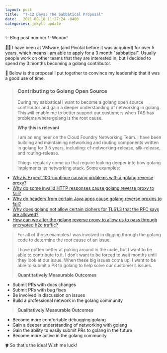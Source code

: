 ```yaml
---
layout: post
title:  "T-12 Days: The Sabbatical Proposal"
date:   2021-08-18 11:27:24 -0400
categories: jekyll update
---
```


✨ Blog post number 1! Woooo!

👩‍💻 I have been at VMware (and Pivotal before it was acquired) for over 5 years,
which means I am able to apply for a 3 month "sabbatical". Usually people work
on other teams that they are interested in, but I decided to spend my 3 months
becoming a golang contributor.

📄 Below is the proposal I put together to convince my leadership that it was a
good use of time.

> ### Contributing to Golang Open Source
>
> During my sabbatical I want to become a golang open source contributor and gain a deeper
understanding of networking in golang. This will enable me to better support our
customers when TAS has problems where golang is the root cause.
>
> **Why this is relevant**
>
> I am an engineer on the Cloud Foundry Networking Team. I have been building
and maintaining networking and routing components written in golang for 3.5
years, including: cf-networking-release, silk-release, and routing-release.
>
> Things regularly come up that require looking deeper into how golang implements
its networking stack. Some examples:
* [Why is Expect 100-continue causing problems with a golang reverse
  proxy?](https://www.cloudfoundry.org/blog/cve-2020-15586/)
* [Why do some invalid HTTP responses cause golang reverse proxy to
  fail?](https://www.cloudfoundry.org/blog/cve-2020-5420/)
* [Why do headers from certain Java apps cause golang reverse proxies to
  fail?](https://community.pivotal.io/s/article/Application-Chunked-Error?language=en_US)
* [Why does golang not allow certain ciphers for TLS1.3 that the RFC says are
  allowed?](https://github.com/golang/go/issues/29349)
* [How can we alter the golang reverse proxy to allow us to pass through
  encrypted h2c traffic?](https://github.com/golang/go/issues/45786)
>
> For all of those examples I was involved in digging through the golang code to
determine the root cause of an issue.
>
> I have gotten better at poking around in the code, but I want to be able to
contribute to it. I don’t want to be forced to wait months until they look at
our issue. When these big issues come up, I want to be able to submit a PR to
golang to help solve our customer’s issues.
>
> **Quantitatively Measurable Outcomes**
* Submit PRs with docs changes
* Submit PRs with bug fixes
* Be involved in discussion on issues
* Build a professional network in the golang community
>
> **Qualitatively Measurable Outcomes**
* Become more comfortable debugging golang
* Gain a deeper understanding of networking with golang
* Gain the ability to easily submit PRs to golang in the future
* Become more active in the golang community


🍀 So that's the idea! Wish me luck!
